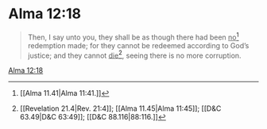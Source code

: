 # Alma 12:18

> Then, I say unto you, they shall be as though there had been <u>no</u>[^a] redemption made; for they cannot be redeemed according to God’s justice; and they cannot <u>die</u>[^b], seeing there is no more corruption.

[Alma 12:18](https://www.churchofjesuschrist.org/study/scriptures/bofm/alma/12?lang=eng&id=p18#p18)


[^a]: [[Alma 11.41|Alma 11:41.]]
[^b]: [[Revelation 21.4|Rev. 21:4]]; [[Alma 11.45|Alma 11:45]]; [[D&C 63.49|D&C 63:49]]; [[D&C 88.116|88:116.]]
